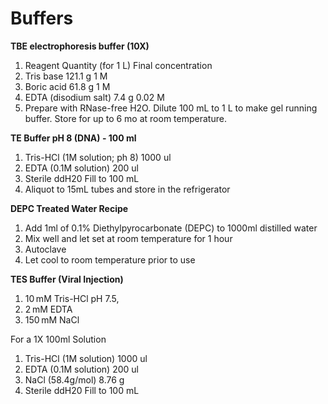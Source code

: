 # Buffers


**TBE electrophoresis buffer (10X)**
1. Reagent	Quantity (for 1 L)	Final concentration
2. Tris base	121.1 g	1 M
3. Boric acid	61.8 g	1 M
4. EDTA (disodium salt)	7.4 g	0.02 M
5. Prepare with RNase-free H2O. Dilute 100 mL to 1 L to make gel running buffer. Store for up to 6 mo at room temperature.



**TE Buffer pH 8 (DNA) - 100 ml**
1. Tris-HCl (1M solution; ph 8)	1000 ul
2. EDTA (0.1M solution)	200 ul
3. Sterile ddH20	Fill to 100 mL
4. Aliquot to 15mL tubes and store in the refrigerator



**DEPC Treated Water Recipe**
1. Add 1ml of 0.1% Diethylpyrocarbonate (DEPC) to 1000ml distilled water
2. Mix well and let set at room temperature for 1 hour
3. Autoclave
4. Let cool to room temperature prior to use



**TES Buffer (Viral Injection)**
1. 10 mM Tris-HCl pH 7.5, 
2. 2 mM EDTA
3. 150 mM NaCl 

For a 1X 100ml Solution
1. Tris-HCl (1M solution)	1000 ul
2. EDTA (0.1M solution)	200 ul
3. NaCl (58.4g/mol)	8.76 g
4. Sterile ddH20	Fill to 100 mL

